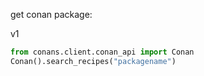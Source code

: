 get conan package:

v1
```py
from conans.client.conan_api import Conan
Conan().search_recipes("packagename")
```